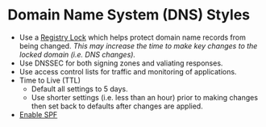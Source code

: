 # Domain Name System (DNS) Styles

- Use a [Registry Lock](https://krebsonsecurity.com/2020/01/does-your-domain-have-a-registry-lock)
  which helps protect domain name records from being changed. *This may increase the time to make
  key changes to the locked domain (i.e. DNS changes).*
- Use DNSSEC for both signing zones and valiating responses.
- Use access control lists for traffic and monitoring of applications.
- Time to Live (TTL)
  - Default all settings to 5 days.
  - Use shorter settings (i.e. less than an hour) prior to making changes then set back to defaults
    after changes are applied.
- [Enable SPF](https://scotthelme.co.uk/email-security-spf)
